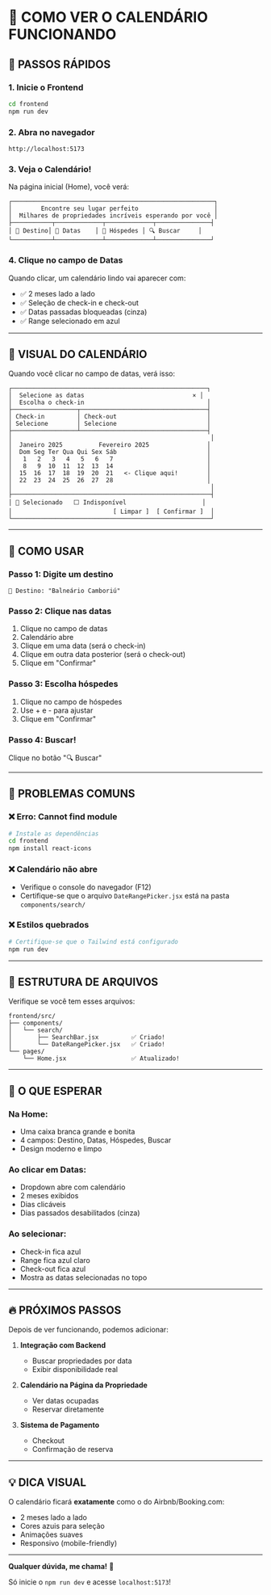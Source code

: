 # 📅 COMO VER O CALENDÁRIO FUNCIONANDO

## 🚀 PASSOS RÁPIDOS

### 1. **Inicie o Frontend**
```bash
cd frontend
npm run dev
```

### 2. **Abra no navegador**
```
http://localhost:5173
```

### 3. **Veja o Calendário!**
Na página inicial (Home), você verá:

```
┌────────────────────────────────────────────────────────┐
│        Encontre seu lugar perfeito                     │
│  Milhares de propriedades incríveis esperando por você │
├───────────┬─────────────┬─────────────┬───────────────┤
│ 📍 Destino│ 📅 Datas    │ 👥 Hóspedes │ 🔍 Buscar     │
└───────────┴─────────────┴─────────────┴───────────────┘
```

### 4. **Clique no campo de Datas**
Quando clicar, um calendário lindo vai aparecer com:
- ✅ 2 meses lado a lado
- ✅ Seleção de check-in e check-out
- ✅ Datas passadas bloqueadas (cinza)
- ✅ Range selecionado em azul

---

## 🎨 VISUAL DO CALENDÁRIO

Quando você clicar no campo de datas, verá isso:

```
┌──────────────────────────────────────────────────────┐
│  Selecione as datas                              × │
│  Escolha o check-in                                  │
├──────────────────┬───────────────────────────────────┤
│ Check-in         │ Check-out                         │
│ Selecione        │ Selecione                         │
├──────────────────┴───────────────────────────────────┤
│                                                       │
│  Janeiro 2025          Fevereiro 2025                │
│  Dom Seg Ter Qua Qui Sex Sáb                         │
│   1   2   3   4   5   6   7                          │
│   8   9  10  11  12  13  14                          │
│  15  16  17  18  19  20  21   <- Clique aqui!        │
│  22  23  24  25  26  27  28                          │
│                                                       │
├───────────────────────────────────────────────────────┤
│ 🔵 Selecionado   ⬜ Indisponível                     │
│                            [ Limpar ]  [ Confirmar ]  │
└───────────────────────────────────────────────────────┘
```

---

## 🎯 COMO USAR

### **Passo 1: Digite um destino**
```
📍 Destino: "Balneário Camboriú"
```

### **Passo 2: Clique nas datas**
1. Clique no campo de datas
2. Calendário abre
3. Clique em uma data (será o check-in)
4. Clique em outra data posterior (será o check-out)
5. Clique em "Confirmar"

### **Passo 3: Escolha hóspedes**
1. Clique no campo de hóspedes
2. Use + e - para ajustar
3. Clique em "Confirmar"

### **Passo 4: Buscar!**
Clique no botão "🔍 Buscar"

---

## 🐛 PROBLEMAS COMUNS

### ❌ **Erro: Cannot find module**
```bash
# Instale as dependências
cd frontend
npm install react-icons
```

### ❌ **Calendário não abre**
- Verifique o console do navegador (F12)
- Certifique-se que o arquivo `DateRangePicker.jsx` está na pasta `components/search/`

### ❌ **Estilos quebrados**
```bash
# Certifique-se que o Tailwind está configurado
npm run dev
```

---

## 📁 ESTRUTURA DE ARQUIVOS

Verifique se você tem esses arquivos:

```
frontend/src/
├── components/
│   └── search/
│       ├── SearchBar.jsx         ✅ Criado!
│       └── DateRangePicker.jsx   ✅ Criado!
└── pages/
    └── Home.jsx                  ✅ Atualizado!
```

---

## 🎥 O QUE ESPERAR

### **Na Home:**
- Uma caixa branca grande e bonita
- 4 campos: Destino, Datas, Hóspedes, Buscar
- Design moderno e limpo

### **Ao clicar em Datas:**
- Dropdown abre com calendário
- 2 meses exibidos
- Dias clicáveis
- Dias passados desabilitados (cinza)

### **Ao selecionar:**
- Check-in fica azul
- Range fica azul claro
- Check-out fica azul
- Mostra as datas selecionadas no topo

---

## 🔥 PRÓXIMOS PASSOS

Depois de ver funcionando, podemos adicionar:

1. **Integração com Backend**
   - Buscar propriedades por data
   - Exibir disponibilidade real

2. **Calendário na Página da Propriedade**
   - Ver datas ocupadas
   - Reservar diretamente

3. **Sistema de Pagamento**
   - Checkout
   - Confirmação de reserva

---

## 💡 DICA VISUAL

O calendário ficará **exatamente** como o do Airbnb/Booking.com:
- 2 meses lado a lado
- Cores azuis para seleção
- Animações suaves
- Responsivo (mobile-friendly)

---

**Qualquer dúvida, me chama!** 🚀

Só inicie o `npm run dev` e acesse `localhost:5173`!

